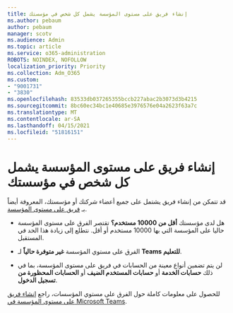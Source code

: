 ```yaml
---
title: إنشاء فريق على مستوى المؤسسة يشمل كل شخص في مؤسستك
ms.author: pebaum
author: pebaum
manager: scotv
ms.audience: Admin
ms.topic: article
ms.service: o365-administration
ROBOTS: NOINDEX, NOFOLLOW
localization_priority: Priority
ms.collection: Adm_O365
ms.custom:
- "9001731"
- "3830"
ms.openlocfilehash: 83533db037265355bccb227abac2b3073d3b4215
ms.sourcegitcommit: 8bc60ec34bc1e40685e3976576e04a2623f63a7c
ms.translationtype: MT
ms.contentlocale: ar-SA
ms.lasthandoff: 04/15/2021
ms.locfileid: "51816151"
---
```

# <a name="create-an-org-wide-team-that-includes-everyone-in-your-organization"></a>إنشاء فريق على مستوى المؤسسة يشمل كل شخص في مؤسستك

قد تتمكن من إنشاء فريق يشتمل على جميع أعضاء شركتك أو مؤسستك، المعروفة أيضاً بـ [فريق على مستوى المؤسسة](https://docs.microsoft.com/microsoftteams/create-an-org-wide-team).

- هل لدى مؤسستك **أقل من 10000 مستخدم؟** تقتصر الفرق على مستوى المؤسسة حاليا على المؤسسة التي بها 10000 مستخدم أو أقل. نتطلع إلى زيادة هذا الحد في المستقبل.

- الفرق على مستوي المؤسسة **غير متوفرة حالياً** لـ **Teams للتعليم**.

- لن يتم تضمين أنواع معينة من الحسابات في فريق على مستوى المؤسسة، بما في ذلك **حسابات الخدمة** أو **حسابات المستخدم الضيف** أو **الحسابات المحظورة من تسجيل الدخول**.

للحصول على معلومات كاملة حول الفرق على مستوي المؤسسات، راجع [إنشاء فريق على مستوى المؤسسة في Microsoft Teams](https://docs.microsoft.com/microsoftteams/create-an-org-wide-team). 
